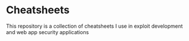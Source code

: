 # Cheatsheets
This repository is a collection of cheatsheets I use in exploit development and web app security applications
